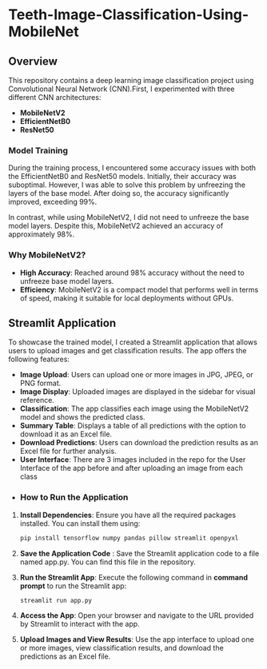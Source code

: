 # Teeth-Image-Classification-Using-MobileNet

## Overview

This repository contains a deep learning image classification project using Convolutional Neural Network (CNN).First, I experimented with three different CNN architectures:

- **MobileNetV2**
- **EfficientNetB0**
- **ResNet50**

### Model Training

During the training process, I encountered some accuracy issues with both the EfficientNetB0 and ResNet50 models. Initially, their accuracy was suboptimal. However, I was able to solve this problem by unfreezing the layers of the base model. After doing so, the accuracy significantly improved, exceeding 99%.

In contrast, while using MobileNetV2, I did not need to unfreeze the base model layers. Despite this, MobileNetV2 achieved an accuracy of approximately 98%. 

### Why MobileNetV2?

- **High Accuracy**: Reached around 98% accuracy without the need to unfreeze base model layers.
- **Efficiency**: MobileNetV2 is a compact model that performs well in terms of speed, making it suitable for local deployments without GPUs.

## Streamlit Application

To showcase the trained model, I created a Streamlit application that allows users to upload images and get classification results. The app offers the following features:

- **Image Upload**: Users can upload one or more images in JPG, JPEG, or PNG format.
- **Image Display**: Uploaded images are displayed in the sidebar for visual reference.
- **Classification**: The app classifies each image using the MobileNetV2 model and shows the predicted class.
- **Summary Table**: Displays a table of all predictions with the option to download it as an Excel file.
- **Download Predictions**: Users can download the prediction results as an Excel file for further analysis.
- **User Interface**: There are 3 images included in the repo for the User Interface of the app before and after uploading an image from each class
- ### How to Run the Application

1. **Install Dependencies**:
   Ensure you have all the required packages installed. You can install them using:
   ```bash
   pip install tensorflow numpy pandas pillow streamlit openpyxl
2. **Save the Application Code** : Save the Streamlit application code to a file named app.py. You can find this file in the repository.
3. **Run the Streamlit App**: Execute the following command in **command prompt** to run the Streamlit app:
   ```bash
   streamlit run app.py
4. **Access the App**: Open your browser and navigate to the URL provided by Streamlit to interact with the app.

5. **Upload Images and View Results**: Use the app interface to upload one or more images, view classification results, and download the predictions as an Excel file.
